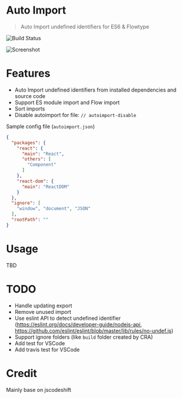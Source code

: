# Auto Import

> Auto Import undefined identifiers for ES6 & Flowtype

![Build Status](https://img.shields.io/travis/thongdong7/autoimport/master.svg?style=flat&label=travis)

![Screenshot](packages/vscode/docs/screenshot.gif)

# Features

* Auto Import undefined identifiers from installed dependencies and source code
* Support ES module import and Flow import
* Sort imports
* Disable autoimport for file: `// autoimport-disable`

Sample config file (`autoimport.json`)

```json
{
  "packages": {
    "react": {
      "main": "React",
      "others": [
        "Component"
      ]
    },
    "react-dom": {
      "main": "ReactDOM"
    }
  },
  "ignore": [
    "window", "document", "JSON"
  ],
  "rootPath": ""
}
```

# Usage

TBD

# TODO

* Handle updating export
* Remove unused import
* Use eslint API to detect undefined identifier (https://eslint.org/docs/developer-guide/nodejs-api, https://github.com/eslint/eslint/blob/master/lib/rules/no-undef.js)
* Support ignore folders (like `build` folder created by CRA)
* Add test for VSCode
* Add travis test for VSCode

# Credit

Mainly base on jscodeshift
